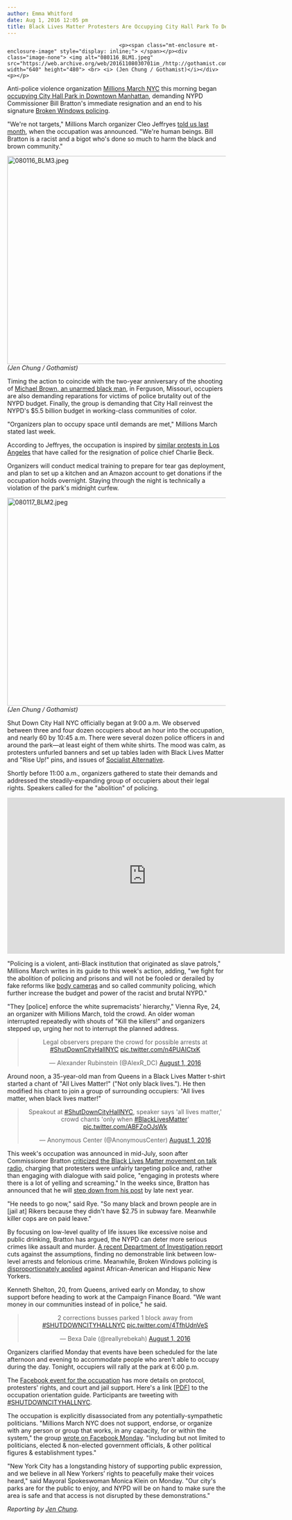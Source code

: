 ```yaml
---
author: Emma Whitford
date: Aug 1, 2016 12:05 pm
title: Black Lives Matter Protesters Are Occupying City Hall Park To Demand Bratton's Resignation, Reparations
---
```


	
										<p><span class="mt-enclosure mt-enclosure-image" style="display: inline;"> </span></p><div class="image-none"> <img alt="080116_BLM1.jpeg" src="https://web.archive.org/web/20161108030701im_/http://gothamist.com/attachments/nyc_ewhitford/080116_BLM1.jpeg" width="640" height="480"> <br> <i> (Jen Chung / Gothamist)</i></div> <p></p>

<p>Anti-police violence organization <a href="https://web.archive.org/web/20161108030701/https://www.facebook.com/events/959630214065046/">Millions March NYC</a> this morning began <a href="https://web.archive.org/web/20161108030701/https://www.facebook.com/events/603110703195862/">occupying City Hall Park in Downtown Manhattan</a>, demanding NYPD Commissioner Bill Bratton&apos;s immediate resignation and an end to his signature <a href="https://web.archive.org/web/20161108030701/http://gothamist.com/2016/08/01/broken_windows_still_racist.php">Broken Windows policing</a>. </p>

<p>&quot;We&apos;re not targets,&quot; Millions March organizer Cleo Jeffryes <a href="https://web.archive.org/web/20161108030701/http://gothamist.com/2016/07/14/city_hall_park_occupation.php">told us last month</a>, when the occupation was announced. &quot;We&apos;re human beings. Bill Bratton is a racist and a bigot who&apos;s done so much to harm the black and brown community.&quot;</p>

<p><span class="mt-enclosure mt-enclosure-image" style="display: inline;"> </span></p><div class="image-none"> <img alt="080116_BLM3.jpeg" src="https://web.archive.org/web/20161108030701im_/http://gothamist.com/attachments/nyc_ewhitford/080116_BLM3.jpeg" width="640" height="480"> <br> <i> (Jen Chung / Gothamist) </i></div> <p></p>

<p>Timing the action to coincide with the two-year anniversary of the shooting of <a href="https://web.archive.org/web/20161108030701/http://gothamist.com/2015/08/10/michael_brown_march.php#photo-1">Michael Brown, an unarmed black man</a>, in Ferguson, Missouri, occupiers are also demanding reparations for victims of police brutality out of the NYPD budget. Finally, the group is demanding that City Hall reinvest the NYPD&apos;s $5.5 billion budget in working-class communities of color. </p>

<p>&quot;Organizers plan to occupy space until demands are met,&quot; Millions March stated last week. </p>

<p>According to Jeffryes, the occupation is inspired by <a href="https://web.archive.org/web/20161108030701/http://www.latimes.com/local/lanow/la-me-ln-blm-city-hall-20160713-snap-story.html">similar protests in Los Angeles</a> that have called for the resignation of police chief Charlie Beck. </p>

<p>Organizers will conduct medical training to prepare for tear gas deployment, and plan to set up a kitchen and an Amazon account to get donations if the occupation holds overnight. Staying through the night is technically a violation of the park&apos;s midnight curfew. </p>

<p><span class="mt-enclosure mt-enclosure-image" style="display: inline;"> </span></p><div class="image-none"> <img alt="080117_BLM2.jpeg" src="https://web.archive.org/web/20161108030701im_/http://gothamist.com/attachments/nyc_ewhitford/080117_BLM2.jpeg" width="640" height="480"> <br> <i> (Jen Chung / Gothamist)</i></div> <p></p>

<p>Shut Down City Hall NYC officially began at 9:00 a.m. We observed between three and four dozen occupiers about an hour into the occupation, and nearly 60 by 10:45 a.m. There were several dozen police officers in and around the park&#x2014;at least eight of them white shirts. The mood was calm, as protesters unfurled banners and set up tables laden with Black Lives Matter and &quot;Rise Up!&quot; pins, and issues of <a href="https://web.archive.org/web/20161108030701/http://www.socialistalternative.org/">Socialist Alternative</a>. </p>

<p>Shortly before 11:00 a.m., organizers gathered to state their demands and addressed the steadily-expanding group of occupiers about their legal rights. Speakers called for the &quot;abolition&quot; of policing. </p>

<p><iframe width="640" height="360" src="https://web.archive.org/web/20161108030701if_/https://www.youtube.com/embed/v_04nozXxfo?rel=0&amp;showinfo=0" frameborder="0" allowfullscreen></iframe></p>

<p>&quot;Policing is a violent, anti-Black institution that originated as slave patrols,&quot; Millions March writes in its guide to this week&apos;s action, adding, &quot;we fight for the abolition of policing and prisons and will not be fooled or derailed by fake reforms like <a href="gothamist.com/2016/06/29/nypd_body_cams_survey.php">body cameras</a> and so called community policing, which further increase the budget and power of the racist and brutal NYPD.&quot; </p>

<p>&quot;They [police] enforce the white supremacists&apos; hierarchy,&quot; Vienna Rye, 24, an organizer with Millions March, told the crowd. An older woman interrupted repeatedly with shouts of &quot;Kill the killers!&quot; and organizers stepped up, urging her not to interrupt the planned address. </p>

<center><blockquote class="twitter-tweet" data-lang="en"><p lang="en" dir="ltr">Legal observers prepare the crowd for possible arrests at <a href="https://web.archive.org/web/20161108030701/https://twitter.com/hashtag/ShutDownCityHallNYC?src=hash">#ShutDownCityHallNYC</a> <a href="https://web.archive.org/web/20161108030701/https://t.co/n4PUAICtxK">pic.twitter.com/n4PUAICtxK</a></p>&#x2014; Alexander Rubinstein (@AlexR_DC) <a href="https://web.archive.org/web/20161108030701/https://twitter.com/AlexR_DC/status/760126598339256321">August 1, 2016</a></blockquote>
<script async src="//web.archive.org/web/20161108030701js_/http://platform.twitter.com/widgets.js" charset="utf-8"></script></center>

<p>Around noon, a 35-year-old man from Queens in a Black Lives Matter t-shirt started a chant of &quot;All Lives Matter!&quot; (&quot;Not only black lives.&quot;). He then modified his chant to join a group of surrounding occupiers: &quot;All lives matter, when black lives matter!&quot;</p>

<center><blockquote class="twitter-tweet" data-lang="en"><p lang="en" dir="ltr">Speakout at <a href="https://web.archive.org/web/20161108030701/https://twitter.com/hashtag/ShutDownCityHallNYC?src=hash">#ShutDownCityHallNYC</a>, speaker says &apos;all lives matter,&apos; crowd chants &apos;only when <a href="https://web.archive.org/web/20161108030701/https://twitter.com/hashtag/BlackLivesMatter?src=hash">#BlackLivesMatter</a>&apos; <a href="https://web.archive.org/web/20161108030701/https://t.co/ABFZoOJsWk">pic.twitter.com/ABFZoOJsWk</a></p>&#x2014; Anonymous Center (@AnonymousCenter) <a href="https://web.archive.org/web/20161108030701/https://twitter.com/AnonymousCenter/status/760145041297772544">August 1, 2016</a></blockquote>
<script async src="//web.archive.org/web/20161108030701js_/http://platform.twitter.com/widgets.js" charset="utf-8"></script></center>

<p>This week&apos;s occupation was announced in mid-July, soon after Commissioner Bratton <a href="https://web.archive.org/web/20161108030701/http://gothamist.com/2016/07/11/bratton_sit_down_be_quiet.php">criticized the Black Lives Matter movement on talk radio</a>, charging that protesters were unfairly targeting police and, rather than engaging with dialogue with said police, &quot;engaging in protests where there is a lot of yelling and screaming.&quot; In the weeks since, Bratton has announced that he will <a href="https://web.archive.org/web/20161108030701/http://www.wsj.com/articles/nypd-commissioner-william-bratton-to-step-down-by-late-2017-1469484594">step down from his post</a> by late next year. </p>

<p>&quot;He needs to go now,&quot; said Rye. &quot;So many black and brown people are in [jail at] Rikers because they didn&apos;t have $2.75 in subway fare. Meanwhile killer cops are on paid leave.&quot;</p>

<p>By focusing on low-level quality of life issues like excessive noise and public drinking, Bratton has argued, the NYPD can deter more serious crimes like assault and murder. <a href="https://web.archive.org/web/20161108030701/http://gothamist.com/2016/06/22/broken_windows_stats.php">A recent Department of Investigation report</a> cuts against the assumptions, finding no demonstrable link between low-level arrests and felonious crime. Meanwhile, Broken Windows policing is <a href="https://web.archive.org/web/20161108030701/http://gothamist.com/2016/08/01/broken_windows_still_racist.php">disproportionately applied</a> against African-American and Hispanic New Yorkers. </p>

<p>Kenneth Shelton, 20, from Queens, arrived early on Monday, to show support before heading to work at the Campaign Finance Board. &quot;We want money in our communities instead of in police,&quot; he said. </p>

<center><blockquote class="twitter-tweet" data-lang="en"><p lang="en" dir="ltr">2 corrections busses parked 1 block away from <a href="https://web.archive.org/web/20161108030701/https://twitter.com/hashtag/SHUTDOWNCITYHALLNYC?src=hash">#SHUTDOWNCITYHALLNYC</a> <a href="https://web.archive.org/web/20161108030701/https://t.co/4TfhUdnVeS">pic.twitter.com/4TfhUdnVeS</a></p>&#x2014; Bexa Dale (@reallyrebekah) <a href="https://web.archive.org/web/20161108030701/https://twitter.com/reallyrebekah/status/760136686219235328">August 1, 2016</a></blockquote>
<script async src="//web.archive.org/web/20161108030701js_/http://platform.twitter.com/widgets.js" charset="utf-8"></script></center>

<p>Organizers clarified Monday that events have been scheduled for the late afternoon and evening to accommodate people who aren&apos;t able to occupy during the day. Tonight, occupiers will rally at the park at 6:00 p.m. </p>

<p>The <a href="https://web.archive.org/web/20161108030701/https://www.facebook.com/events/603110703195862/">Facebook event for the occupation</a> has more details on protocol, protesters&apos; rights, and court and jail support. Here&apos;s a link [<a href="https://web.archive.org/web/20161108030701/http://media.wix.com/ugd/881d51_12abc618efc746b0bc72a4fe47b6c90e.pdf">PDF</a>] to the occupation orientation guide. Participants are tweeting with <a href="https://web.archive.org/web/20161108030701/https://twitter.com/hashtag/ShutDownCityHallNYC?src=hash">#SHUTDOWNCITYHALLNYC</a>.</p>

<p>The occupation is explicitly disassociated from any potentially-sympathetic politicians. &quot;Millions March NYC does not support, endorse, or organize with any person or group that works, in any capacity, for or within the system,&quot; the group <a href="https://web.archive.org/web/20161108030701/https://www.facebook.com/events/603110703195862/permalink/611087012398231/">wrote on Facebook Monday</a>. &quot;Including but not limited to politicians, elected &amp; non-elected government officials, &amp; other political figures &amp; establishment types.&quot; </p>

<p>&quot;New York City has a longstanding history of supporting public expression, and we believe in all New Yorkers&#x2019; rights to peacefully make their voices heard,&quot; said Mayoral Spokeswoman Monica Klein on Monday. &quot;Our city&apos;s parks are for the public to enjoy, and NYPD will be on hand to make sure the area is safe and that access is not disrupted by these demonstrations.&quot; </p>

<p><em>Reporting by <a href="https://web.archive.org/web/20161108030701/https://twitter.com/jenchung">Jen Chung</a>.</em> </p>					
										
									
				